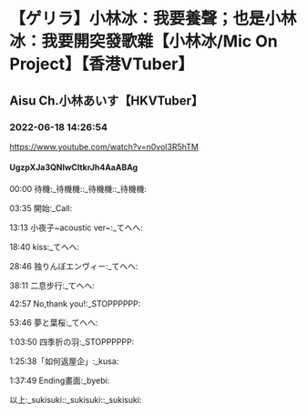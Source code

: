 # 【ゲリラ】小林冰：我要養聲；也是小林冰：我要開突發歌雜【小林冰/Mic On Project】【香港VTuber】

## Aisu Ch.小林あいす【HKVTuber】

### 2022-06-18 14:26:54

https://www.youtube.com/watch?v=n0vol3R5hTM

#### UgzpXJa3QNIwCItkrJh4AaABAg

00:00 待機:_待機機::_待機機::_待機機:

03:35 開始:_Call:

13:13 小夜子~acoustic ver~:_てへへ:

18:40 kiss:_てへへ:

28:46 独りんぼエンヴィー:_てへへ:

38:11 二息步行:_てへへ:

42:57 No,thank you!:_STOPPPPPP:

53:46 夢と葉桜:_てへへ:

1:03:50 四季折の羽:_STOPPPPPP:

1:25:38「如何返屋企」:_kusa:

1:37:49 Ending畫面:_byebi:

以上:_sukisuki::_sukisuki::_sukisuki:

